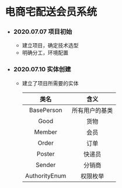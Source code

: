 # 电商宅配送会员系统

- ###  2020.07.07 项目初始
  - 建立项目，确定技术选型
  - 明确分工，环境配置
- ### 2020.07.10 实体创建
  - 建立了项目所需要的实体<br>
  
    | 类名 | 含义 |
    | :----: | :----: |
    | BasePerson | 所有用户的基类 |
    | Good | 货物 |
    | Member | 会员 |
    | Order | 订单 |
    | Poster | 快递员 |
    | Sender | 分销商 |
    | AuthorityEnum | 权限枚举 |
